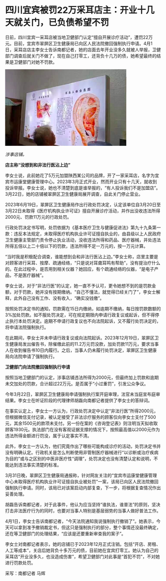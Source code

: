 # 四川宜宾被罚22万采耳店主：开业十几天就关门，已负债希望不罚

日前，四川宜宾一采耳店被当地卫健部门认定“擅自开展诊疗活动”，遭罚22万元。目前，宜宾市翠屏区卫生健康局已向区人民法院撤回强制执行申请。4月1日，采耳店店主李女士告诉南都记者，她的店面去年开业没多久就被人举报，卫健部门调查后就关门不做了，现在自己打零工，还背负十几万的债，她希望最终的结果是卫健部门对她不罚款。

![ee8b7fe8bfdbd695638306978ee367ad.jpg](https://raw.githubusercontent.com/qqhsx/qqnews_image/main/2024/04/01/四川宜宾被罚22万采耳店主：开业十几天就关门，已负债希望不罚/ee8b7fe8bfdbd695638306978ee367ad.jpg)

_涉事店铺。_

**店主称“没想到和非法行医沾上边”**

李女士说，此前她花了5万元加盟陕西某公司的品牌，开了一家采耳店，名字为宜宾市运康堂健康管理中心。2023年3月正式开业，然而开业只有十几天，就收到投诉举报。李女士说，她也不清楚到底是谁举报的，“有人投诉我们不是加盟店”。3月22日，她的店铺被翠屏区卫生健康局展开调查，自此关门停止营业。

2023年6月19日，翠屏区卫生健康局作出行政处罚决定，认定该单位自3月20日至3月22日未取得《医疗机构执业许可证》擅自开展诊疗活动，并作出没收违法所得2000元、罚款11万元的行政处罚。

行政处罚决定书写明，处罚依据为《基本医疗卫生与健康促进法》第九十九条第一款：违反本法规定，未取得医疗机构执业许可证擅自执业的，由县级以上人民政府卫生健康主管部门责令停止执业活动，没收违法所得和药品、医疗器械，并处违法所得五倍以上二十倍以下的罚款，违法所得不足一万元的，按一万元计算。

“当时我是积极配合调查，谁能想到会和非法行医沾上边。”李女士称，店里主要是对顾客进行采耳、按摩、疏通经络，“只是说对耳聋耳鸣有帮助”，没有提治疗什么的。在此过程中，是否用到相关仪器？她回应，有个疏通经络的仪器，“是电子产品，不是医疗器械”。

李女士说，对于“非法行医”的认定，她一直不予认可，更令她想不到的是罚款金额，对于罚款，她并没有按期缴纳。“自己不懂法，就觉得已经关门了”，李女士解释，此外自己没有工作、没有收入，“确实没钱缴”。

按照处罚决定书的通知，罚款需在15日内缴纳，如逾期不缴纳，每日按罚款数额的3%加处罚款。如不服处罚决定，可在规定期限内申请行政复议或起诉，但不得停止执行本处罚决定。逾期不申请行政复议也不向法院起诉，又不履行处罚决定的，将申请法院强制执行。

在此期间，李女士并未申请行政复议或向法院起诉。2023年12月19日，翠屏区卫生健康局发出催告书，除催缴此前的11.2万元罚没款，加处罚款11万元，要求当事人在收到催告书10日内履行。之后，当事人仍未履行处罚决定，翠屏区卫生健康局向法院申请了强制执行。

**卫健部门向法院撤回强制执行申请**

按照当地卫健部门的认定，涉事店铺违法所得为2000元，但最终加上罚款和逾期未交加处的罚款，合计超过22万元。是否属于“小过重罚”，引发公众争议。

今年3月22日，翠屏区卫生健康局申请强制执行案开庭审理，法官未当庭宣布庭审结果。李女士在听证阶段的代理律师胡磊向南都记者提供了李女士的答辩词。

在事实认定上，李女士一方认为，行政处罚决定中认定“非法行医”所得2000元，但根据微信支付记录，被认定接受了非法诊疗服务的顾客仅向李女士支付了500元，其余1500元的款项未支付。另一份在案的《咨询登记表》则注明当天拟收取顾客1930元。执法部门在没有客观证据支撑的情况下，按照最高值以2000元作为违法所得金额进行罚没，属于认定事实不清。

此外，李女士一方认为，他们究竟作出了哪些可能构成诊疗的活动，处罚决定书并没有明确认定。行政机关是怎么判断使用非管制医疗器械进行“以诊断或治疗疾病为目的”或与之区别的中医非医疗性“调理”，处罚决定也没有清楚认定和说明，不能达到违法事实清楚的标准。

3月31日晚，翠屏区卫生健康局通报称，针对网友关注的“宜宾市运康堂健康管理中心未取得医疗机构执业许可证擅自执业被处罚”一案，该局已向区人民法院撤回强制执行申请。同时，该局已对该案启动内部复查，下一步，将根据复查情况作出妥善处理。

胡磊告诉南都记者，对于此事件，他认为应当坚持“谁执法，谁普法”的原则，坚决打击非法医疗行为的同时，也要对当事人特别是基层弱势的当事人做好普法工作。

4月1日，李女士告诉南都记者，“今天法院通知我说强制执行撤销了”。她表示，今天可以拿到准予撤销裁定书，但这只是强制执行的部分，整个事情还没最终确定，还在等卫健部门的处理结果，“应该是还要重新审查我的案子”。

李女士对南都记者表示，她的店铺已于2023年12月正式注销。包括“开店、房租、人工等成本”，关店后她背负十多万元的债，目前她在宜宾打零工。她认为自己的采耳店“开业没多久，也没造成伤害”，希望卫健部门对此事是“首犯不罚”，不对她进行罚款处罚。

采写：南都记者 马辉

